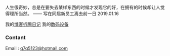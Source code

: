 ﻿---
title: 
date: 2019-01-17 00:10:25
type: about
---

人生很奇妙，总是在要失去某样东西的时候才发现它的好，在拥有的时候却让人觉得理所当然。
        —— 写在同届新员工离去前一日 2019.01.16


我的[博客折腾日记](/blogtimeline)
我的[数码设备](/3C)
 
 ### Contant
 Email : q7q5123@hotmail.com